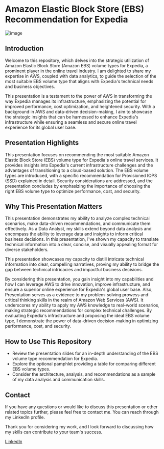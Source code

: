  

# Amazon Elastic Block Store (EBS) Recommendation for Expedia
![image](https://github.com/ketanksagar/AWS_EBS_Suggest_usecase/assets/117306864/2fa36281-141c-44ad-be24-a415000061f2)


## Introduction
Welcome to this repository, which delves into the strategic utilization of Amazon Elastic Block Store (Amazon EBS) volume types for Expedia, a prominent player in the online travel industry. I am delighted to share my expertise in AWS, coupled with data analytics, to guide the selection of the most suitable EBS volume type that aligns with Expedia's technical needs and business objectives.

This presentation is a testament to the power of AWS in transforming the way Expedia manages its infrastructure, emphasizing the potential for improved performance, cost optimization, and heightened security. With a background in AWS and data-driven decision-making, I aim to showcase the strategic insights that can be harnessed to enhance Expedia's infrastructure while ensuring a seamless and secure online travel experience for its global user base.

## Presentation Highlights
This presentation focuses on recommending the most suitable Amazon Elastic Block Store (EBS) volume type for Expedia's online travel services. It provides insights into Expedia's current infrastructure challenges and the advantages of transitioning to a cloud-based solution. The EBS volume types are introduced, with a specific recommendation for Provisioned IOPS (SSD) explained in detail. Security considerations are addressed, and the presentation concludes by emphasizing the importance of choosing the right EBS volume type to optimize performance, cost, and security.

## Why This Presentation Matters
This presentation demonstrates my ability to analyze complex technical scenarios, make data-driven recommendations, and communicate them effectively. As a Data Analyst, my skills extend beyond data analysis and encompass the ability to leverage data and insights to inform critical business decisions. In this presentation, I've shown my capacity to translate technical information into a clear, concise, and visually appealing format for diverse stakeholders.

This presentation showcases my capacity to distill intricate technical information into clear, compelling narratives, proving my ability to bridge the gap between technical intricacies and impactful business decisions.

By considering this presentation, you gain insight into my capabilities and how I can leverage AWS to drive innovation, improve infrastructure, and ensure a superior online experience for Expedia's global user base. Also, Presentation serves as a evidence to my problem-solving prowess and critical thinking skills in the realm of Amazon Web Services (AWS). It underscores my ability to apply my AWS knowledge to real-world scenarios, making strategic recommendations for complex technical challenges. By evaluating Expedia's infrastructure and proposing the ideal EBS volume type, I demonstrate the power of data-driven decision-making in optimizing performance, cost, and security.

## How to Use This Repository
- Review the presentation slides for an in-depth understanding of the EBS volume type recommendation for Expedia.
- Explore the optional pamphlet providing a table for comparing different EBS volume types.
- Consider the architecture, analysis, and recommendations as a sample of my data analysis and communication skills.

## Contact
If you have any questions or would like to discuss this presentation or other related topics further, please feel free to contact me. You can reach through my LinkedIn profile.

Thank you for considering my work, and I look forward to discussing how my skills can contribute to your team's success.

[LinkedIn](https://www.linkedin.com/in/ketan-ksagar/)
